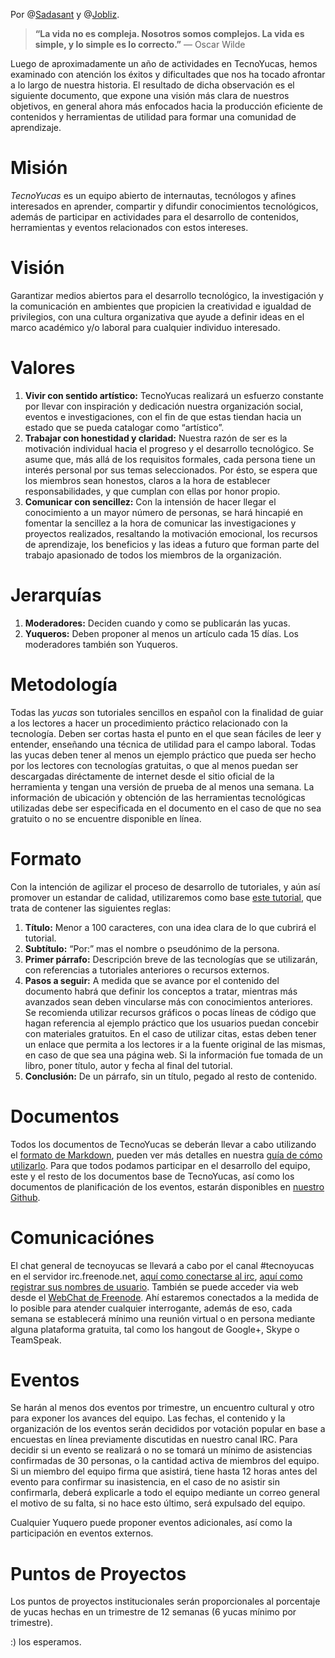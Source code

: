 [0a]:http://twitter.com/sadasant "Daniel Rodríguez"
[0b]:http://twitter.com/jobliz "José Reyna"
[1]:http://yucazos.tumblr.com/post/9464854469/sadasant-persiguiendo-al-puntero-con-canvas-html5 "Modelo de yuca"
[2]:http://daringfireball.net/projects/markdown/syntax "Formato de Markdown"
[3]:https://github.com/tecnoyucas "Github de TecnoYucas"
[4]:http://nestux.com/blog/freenode-la-red-irc-del-software-libre "¿Cómo conectarse a freenode?"
[5]:http://www.wikihow.com/Register-a-User-Name-on-Freenode "¿Cómo registro mi nombre de usuario en freenode?"
[6]:http://webchat.freenode.net/
[7]:http://yucazos.tumblr.com/post/9530128528/empezando-con-markdown "Yucazos: Empezando con Markdown"

Por @[Sadasant][0a] y @[Jobliz][0b].

> **“**La vida no es compleja. Nosotros somos complejos. La vida es simple, y lo simple es lo correcto.**”**  — Oscar Wilde

Luego de aproximadamente un año de actividades en TecnoYucas, hemos examinado con atención los éxitos y dificultades que nos ha tocado afrontar a lo largo de nuestra historia. El resultado de dicha observación es el siguiente documento, que expone una visión más clara de nuestros objetivos, en general ahora más enfocados hacia la producción eficiente de contenidos y herramientas de utilidad para formar una comunidad de aprendizaje.

# Misión #

*TecnoYucas* es un equipo abierto de internautas, tecnólogos y afines interesados en aprender, compartir y difundir conocimientos tecnológicos, además de participar en actividades para el desarrollo de contenidos, herramientas y eventos relacionados con estos intereses.

# Visión #

Garantizar medios abiertos para el desarrollo tecnológico, la investigación y la comunicación en ambientes que propicien la creatividad e igualdad de privilegios, con una cultura organizativa que ayude a definir ideas en el marco académico y/o laboral para cualquier individuo interesado.

# Valores #

1.  **Vivir con sentido artístico:** TecnoYucas realizará un esfuerzo constante por llevar con inspiración y dedicación nuestra organización social, eventos e investigaciones, con el fin de que estas tiendan hacia un estado que se pueda catalogar como “artístico”.
2. **Trabajar con honestidad y claridad:** Nuestra razón de ser es la motivación individual hacia el progreso y el desarrollo tecnológico. Se asume que, más allá de los requisitos formales, cada persona tiene un interés personal por sus temas seleccionados. Por ésto, se espera que los miembros sean honestos, claros a la hora de establecer responsabilidades, y que cumplan con ellas por honor propio.
3. **Comunicar con sencillez:** Con la intensión de hacer llegar el conocimiento a un mayor número de personas, se hará hincapié en fomentar la sencillez a la hora de comunicar las investigaciones y proyectos realizados, resaltando la motivación emocional, los recursos de aprendizaje, los beneficios y las ideas a futuro que forman parte del trabajo apasionado de todos los miembros de la organización.

# Jerarquías #
1. **Moderadores:** Deciden cuando y como se publicarán las yucas.
2. **Yuqueros:** Deben proponer al menos un artículo cada 15 días. Los moderadores también son Yuqueros.

# Metodología #
Todas las *yucas* son tutoriales sencillos en español con la finalidad de guiar a los lectores a hacer un procedimiento práctico relacionado con la tecnología. Deben ser cortas hasta el punto en el que sean fáciles de leer y entender, enseñando una técnica de utilidad para el campo laboral. Todas las yucas deben tener al menos un ejemplo práctico que pueda ser hecho por los lectores con tecnologías gratuitas, o que al menos puedan ser descargadas diréctamente de internet desde el sitio oficial de la herramienta y tengan una versión de prueba de al menos una semana. La información de ubicación y obtención de las herramientas tecnológicas utilizadas debe ser especificada en el documento en el caso de que no sea gratuito o no se encuentre disponible en línea.

# Formato #
Con la intención de agilizar el proceso de desarrollo de tutoriales, y aún así promover un estandar de calidad, utilizaremos como base [este tutorial][1], que trata de contener las siguientes reglas:

1. **Título:** Menor a 100 caracteres, con una idea clara de lo que cubrirá el tutorial.
2. **Subtítulo:** “Por:” mas el nombre o pseudónimo de la persona.
3. **Primer párrafo:** Descripción breve de las tecnologías que se utilizarán, con referencias a tutoriales anteriores o recursos externos.
4. **Pasos a seguir:** A medida que se avance por el contenido del documento habrá que definir los conceptos a tratar, mientras más avanzados sean deben vincularse más con conocimientos anteriores. Se recomienda  utilizar recursos gráficos o pocas líneas de código que hagan referencia al ejemplo práctico que los usuarios puedan concebir con materiales gratuitos. En el caso de utilizar citas, estas deben tener un enlace que permita a los lectores ir a la fuente original de las mismas, en caso de que sea una página web. Si la información fue tomada de un libro, poner título, autor y fecha al final del tutorial.
5. **Conclusión:** De un párrafo, sin un título, pegado al resto de contenido.

# Documentos #
Todos los documentos de TecnoYucas se deberán llevar a cabo utilizando el [formato de Markdown][2], pueden ver más detalles en nuestra [guía de cómo utilizarlo][7]. Para que todos podamos participar en el desarrollo del equipo, este y el resto de los documentos base de TecnoYucas, así como los documentos de planificación de los eventos, estarán disponibles en [nuestro Github][3].

# Comunicaciónes #
El chat general de tecnoyucas se llevará a cabo por el canal #tecnoyucas en el servidor irc.freenode.net, [aquí como conectarse al irc][4], [aquí como registrar sus nombres de usuario][5]. También se puede acceder via web desde el [WebChat de Freenode][6]. Ahí estaremos conectados a la medida de lo posible para atender cualquier interrogante, además de eso, cada semana se establecerá mínimo una reunión virtual o en persona mediante alguna plataforma gratuita, tal como los hangout de Google+, Skype o TeamSpeak.

# Eventos #
Se harán al menos dos eventos por trimestre, un encuentro cultural y otro para exponer los avances del equipo. Las fechas, el contenido y la organización de los eventos serán decididos por votación popular en base a encuestas en línea previamente discutidas en nuestro canal IRC. Para decidir si un evento se realizará o no se tomará un mínimo de asistencias confirmadas de 30 personas, o la cantidad activa de miembros del equipo. Si un miembro del equipo firma que asistirá, tiene hasta 12 horas antes del evento para confirmar su inasistencia, en el caso de no asistir sin confirmarla, deberá explicarle a todo el equipo mediante un correo general el motivo de su falta, si no hace esto último, será expulsado del equipo.

Cualquier Yuquero puede proponer eventos adicionales, así como la participación en eventos externos.

# Puntos de Proyectos #
Los puntos de proyectos institucionales serán proporcionales al porcentaje de yucas hechas en un trimestre de 12 semanas (6 yucas mínimo por trimestre).

:) los esperamos.
